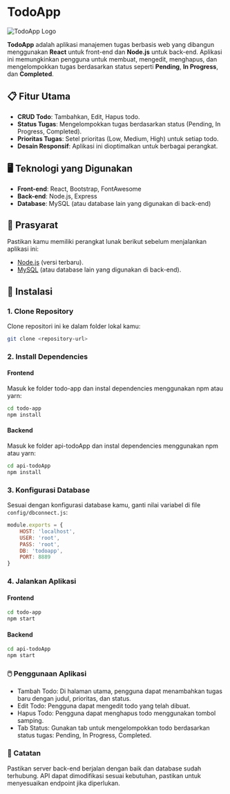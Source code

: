 # TodoApp

![TodoApp Logo](https://via.placeholder.com/150)

**TodoApp** adalah aplikasi manajemen tugas berbasis web yang dibangun menggunakan **React** untuk front-end dan **Node.js** untuk back-end. Aplikasi ini memungkinkan pengguna untuk membuat, mengedit, menghapus, dan mengelompokkan tugas berdasarkan status seperti **Pending**, **In Progress**, dan **Completed**.

## 📋 Fitur Utama

- **CRUD Todo**: Tambahkan, Edit, Hapus todo.
- **Status Tugas**: Mengelompokkan tugas berdasarkan status (Pending, In Progress, Completed).
- **Prioritas Tugas**: Setel prioritas (Low, Medium, High) untuk setiap todo.
- **Desain Responsif**: Aplikasi ini dioptimalkan untuk berbagai perangkat.

## 🖥️ Teknologi yang Digunakan

- **Front-end**: React, Bootstrap, FontAwesome
- **Back-end**: Node.js, Express
- **Database**: MySQL (atau database lain yang digunakan di back-end)

## 🚀 Prasyarat

Pastikan kamu memiliki perangkat lunak berikut sebelum menjalankan aplikasi ini:

- [Node.js](https://nodejs.org/en/) (versi terbaru).
- [MySQL](https://www.mysql.com/) (atau database lain yang digunakan di back-end).

## 🔧 Instalasi

### 1. Clone Repository
Clone repositori ini ke dalam folder lokal kamu:

```bash
git clone <repository-url>
```

### 2. Install Dependencies
#### Frontend
Masuk ke folder todo-app dan instal dependencies menggunakan npm atau yarn:

```bash
cd todo-app
npm install
```

#### Backend
Masuk ke folder api-todoApp dan instal dependencies menggunakan npm atau yarn:

```bash
cd api-todoApp
npm install
```

### 3. Konfigurasi Database
Sesuai dengan konfigurasi database kamu, ganti nilai variabel di file `config/dbconnect.js`:

```javascript
module.exports = {
    HOST: 'localhost',
    USER: 'root',
    PASS: 'root',
    DB: 'todoapp',
    PORT: 8889
}
```

### 4. Jalankan Aplikasi
#### Frontend

```bash
cd todo-app
npm start
```

#### Backend

```bash
cd api-todoApp
npm start
```
### 🖱️ Penggunaan Aplikasi

- Tambah Todo: Di halaman utama, pengguna dapat menambahkan tugas baru dengan judul, prioritas, dan status.
- Edit Todo: Pengguna dapat mengedit todo yang telah dibuat.
- Hapus Todo: Pengguna dapat menghapus todo menggunakan tombol samping.
- Tab Status: Gunakan tab untuk mengelompokkan todo berdasarkan status tugas: Pending, In Progress, Completed.

### 📝 Catatan
Pastikan server back-end berjalan dengan baik dan database sudah terhubung.
API dapat dimodifikasi sesuai kebutuhan, pastikan untuk menyesuaikan endpoint jika diperlukan.
